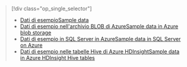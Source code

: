 > [!div class="op_single_selector"]
> * [<span data-ttu-id="b5b6b-101">Dati di esempio</span><span class="sxs-lookup"><span data-stu-id="b5b6b-101">Sample data</span></span>](../articles/machine-learning/machine-learning-data-science-sample-data.md)
> * [<span data-ttu-id="b5b6b-102">Dati di esempio nell'archivio BLOB di Azure</span><span class="sxs-lookup"><span data-stu-id="b5b6b-102">Sample data in Azure blob storage</span></span>](../articles/machine-learning/machine-learning-data-science-sample-data-blob.md)
> * [<span data-ttu-id="b5b6b-103">Dati di esempio in SQL Server in Azure</span><span class="sxs-lookup"><span data-stu-id="b5b6b-103">Sample data in SQL Server on Azure</span></span>](../articles/machine-learning/machine-learning-data-science-sample-data-sql-server.md)
> * [<span data-ttu-id="b5b6b-104">Dati di esempio nelle tabelle Hive di Azure HDInsight</span><span class="sxs-lookup"><span data-stu-id="b5b6b-104">Sample data in Azure HDInsight Hive tables</span></span>](../articles/machine-learning/machine-learning-data-science-sample-data-hive.md)
> 
> 

